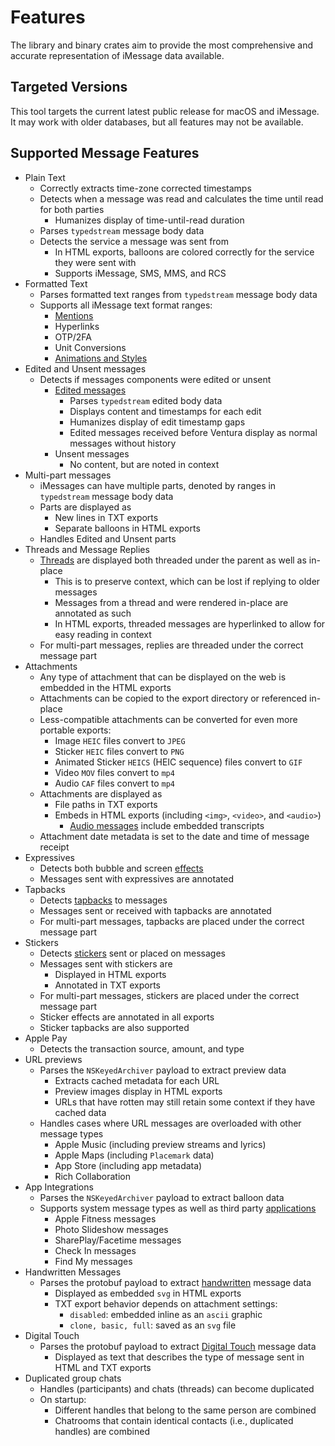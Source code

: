# Features

The library and binary crates aim to provide the most comprehensive and accurate representation of iMessage data available.

## Targeted Versions

This tool targets the current latest public release for macOS and iMessage. It may work with older databases, but all features may not be available.

## Supported Message Features

- Plain Text
  - Correctly extracts time-zone corrected timestamps
  - Detects when a message was read and calculates the time until read for both parties
    - Humanizes display of time-until-read duration
  - Parses `typedstream` message body data
  - Detects the service a message was sent from
    - In HTML exports, balloons are colored correctly for the service they were sent with
    - Supports iMessage, SMS, MMS, and RCS
- Formatted Text
  - Parses formatted text ranges from `typedstream` message body data
  - Supports all iMessage text format ranges:
    - [Mentions](https://support.apple.com/guide/messages/mention-a-person-icht306ee34b/mac)
    - Hyperlinks
    - OTP/2FA
    - Unit Conversions
    - [Animations and Styles](https://support.apple.com/guide/iphone/style-and-animate-messages-iphe5c5af4d4/ios)
- Edited and Unsent messages
  - Detects if messages components were edited or unsent
    - [Edited messages](https://support.apple.com/guide/iphone/unsend-and-edit-messages-iphe67195653/ios)
      - Parses `typedstream` edited body data
      - Displays content and timestamps for each edit
      - Humanizes display of edit timestamp gaps
      - Edited messages received before Ventura display as normal messages without history
    - Unsent messages
      - No content, but are noted in context
- Multi-part messages
  - iMessages can have multiple parts, denoted by ranges in `typedstream` message body data
  - Parts are displayed as
    - New lines in TXT exports
    - Separate balloons in HTML exports
  - Handles Edited and Unsent parts
- Threads and Message Replies
  - [Threads](https://support.apple.com/en-us/104974) are displayed both threaded under the parent as well as in-place
    - This is to preserve context, which can be lost if replying to older messages
    - Messages from a thread and were rendered in-place are annotated as such
    - In HTML exports, threaded messages are hyperlinked to allow for easy reading in context
  - For multi-part messages, replies are threaded under the correct message part
- Attachments
  - Any type of attachment that can be displayed on the web is embedded in the HTML exports
  - Attachments can be copied to the export directory or referenced in-place
  - Less-compatible attachments can be converted for even more portable exports:
    - Image `HEIC` files convert to `JPEG`
    - Sticker `HEIC` files convert to `PNG`
    - Animated Sticker `HEICS` (HEIC sequence) files convert to `GIF`
    - Video `MOV` files convert to `mp4`
    - Audio `CAF` files convert to `mp4`
  - Attachments are displayed as
    - File paths in TXT exports
    - Embeds in HTML exports (including `<img>`, `<video>`, and `<audio>`)
      - [Audio messages](https://support.apple.com/guide/messages/send-an-audio-message-icht204ef108/mac) include embedded transcripts
  - Attachment date metadata is set to the date and time of message receipt
- Expressives
  - Detects both bubble and screen [effects](https://support.apple.com/en-us/104970)
  - Messages sent with expressives are annotated
- Tapbacks
  - Detects [tapbacks](https://support.apple.com/guide/iphone/react-with-tapbacks-iph018d3c336/ios) to messages
  - Messages sent or received with tapbacks are annotated
  - For multi-part messages, tapbacks are placed under the correct message part
- Stickers
  - Detects [stickers](https://support.apple.com/guide/iphone/send-stickers-iph37b0bfe7b/ios) sent or placed on messages
  - Messages sent with stickers are
    - Displayed in HTML exports
    - Annotated in TXT exports
  - For multi-part messages, stickers are placed under the correct message part
  - Sticker effects are annotated in all exports
  - Sticker tapbacks are also supported
- Apple Pay
  - Detects the transaction source, amount, and type
- URL previews
  - Parses the `NSKeyedArchiver` payload to extract preview data
    - Extracts cached metadata for each URL
    - Preview images display in HTML exports
    - URLs that have rotten may still retain some context if they have cached data
  - Handles cases where URL messages are overloaded with other message types
    - Apple Music (including preview streams and lyrics)
    - Apple Maps (including `Placemark` data)
    - App Store (including app metadata)
    - Rich Collaboration
- App Integrations
  - Parses the `NSKeyedArchiver` payload to extract balloon data
  - Supports system message types as well as third party [applications](https://support.apple.com/en-us/104969)
    - Apple Fitness messages
    - Photo Slideshow messages
    - SharePlay/Facetime messages
    - Check In messages
    - Find My messages
- Handwritten Messages
  - Parses the protobuf payload to extract [handwritten](https://support.apple.com/en-my/guide/iphone/iph3d4cb79c9/ios) message data
    - Displayed as embedded `svg` in HTML exports
    - TXT export behavior depends on attachment settings:
      - `disabled`: embedded inline as an `ascii` graphic
      - `clone, basic, full`: saved as an `svg` file
- Digital Touch
  - Parses the protobuf payload to extract [Digital Touch](https://support.apple.com/guide/ipod-touch/send-a-digital-touch-effect-iph3fadba219/ios) message data
    - Displayed as text that describes the type of message sent in HTML and TXT exports
- Duplicated group chats
  - Handles (participants) and chats (threads) can become duplicated
  - On startup:
    - Different handles that belong to the same person are combined
    - Chatrooms that contain identical contacts (i.e., duplicated handles) are combined
